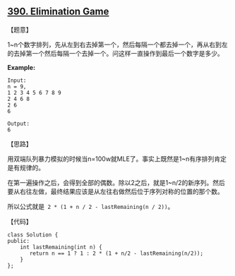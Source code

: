 ## [390. Elimination Game](https://leetcode.com/problems/elimination-game/description/)

【题意】

1~n个数字排列，先从左到右去掉第一个，然后每隔一个都去掉一个，再从右到左的去掉第一个然后每隔一个去掉一个。问这样一直操作到最后一个数字是多少。

**Example:**

```
Input:
n = 9,
1 2 3 4 5 6 7 8 9
2 4 6 8
2 6
6

Output:
6
```



【思路】

用双端队列暴力模拟的时候当n=100w就MLE了。事实上既然是1~n有序排列肯定是有规律的。

在第一遍操作之后，会得到全部的偶数。除以2之后，就是1~n/2的新序列。然后要从右往左做，最终结果应该是从左往右做然后位于序列对称的位置的那个数。

所以公式就是` 2 * (1 + n / 2 - lastRemaining(n / 2))`。



【代码】

```
class Solution {
public:
    int lastRemaining(int n) {
       return n == 1 ? 1 : 2 * (1 + n/2 - lastRemaining(n/2));
    }
};
```


